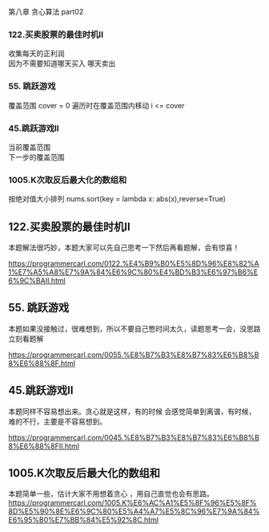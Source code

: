 第八章 贪心算法 part02

### 122.买卖股票的最佳时机II  
收集每天的正利润  
因为不需要知道哪天买入 哪天卖出

### 55. 跳跃游戏 
覆盖范围 cover = 0
遍历时在覆盖范围内移动 i <= cover

### 45.跳跃游戏II 
当前覆盖范围  
下一步的覆盖范围

### 1005.K次取反后最大化的数组和 
按绝对值大小排列 nums.sort(key = lambda x: abs(x),reverse=True)

## 122.买卖股票的最佳时机II  

本题解法很巧妙，本题大家可以先自己思考一下然后再看题解，会有惊喜！ 

https://programmercarl.com/0122.%E4%B9%B0%E5%8D%96%E8%82%A1%E7%A5%A8%E7%9A%84%E6%9C%80%E4%BD%B3%E6%97%B6%E6%9C%BAII.html  

## 55. 跳跃游戏 

本题如果没接触过，很难想到，所以不要自己憋时间太久，读题思考一会，没思路立刻看题解 

https://programmercarl.com/0055.%E8%B7%B3%E8%B7%83%E6%B8%B8%E6%88%8F.html  

## 45.跳跃游戏II 

本题同样不容易想出来。贪心就是这样，有的时候 会感觉简单到离谱，有时候，难的不行，主要是不容易想到。

https://programmercarl.com/0045.%E8%B7%B3%E8%B7%83%E6%B8%B8%E6%88%8FII.html    

## 1005.K次取反后最大化的数组和  
本题简单一些，估计大家不用想着贪心 ，用自己直觉也会有思路。 
https://programmercarl.com/1005.K%E6%AC%A1%E5%8F%96%E5%8F%8D%E5%90%8E%E6%9C%80%E5%A4%A7%E5%8C%96%E7%9A%84%E6%95%B0%E7%BB%84%E5%92%8C.html  

